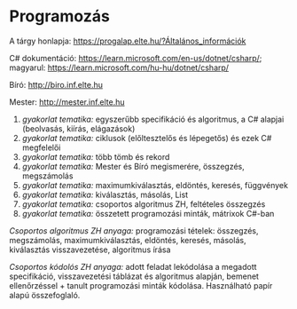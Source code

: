 # Programozás 

A tárgy honlapja: https://progalap.elte.hu/?Általános_információk

C# dokumentáció: https://learn.microsoft.com/en-us/dotnet/csharp/; magyarul: https://learn.microsoft.com/hu-hu/dotnet/csharp/

Bíró: http://biro.inf.elte.hu

Mester: http://mester.inf.elte.hu

1. *gyakorlat tematika:* egyszerűbb specifikáció és algoritmus, a C# alapjai (beolvasás, kiírás, elágazások)
2. *gyakorlat tematika:* ciklusok (előltesztelős és lépegetős) és ezek C# megfelelői
3. *gyakorlat tematika:* több tömb és rekord
4. *gyakorlat tematika:* Mester és Bíró megismerére, összegzés, megszámolás
5. *gyakorlat tematika:* maximumkiválasztás, eldöntés, keresés, függvények
6. *gyakorlat tematika:* kiválasztás, másolás, List
7. *gyakorlat tematika:* csoportos algoritmus ZH, feltételes összegzés
8. *gyakorlat tematika:* összetett programozási minták, mátrixok C#-ban

*Csoportos algoritmus ZH anyaga:* programozási tételek: összegzés, megszámolás, maximumkiválasztás, eldöntés, keresés, másolás, kiválasztás visszavezetése, algoritmus írása

*Csoportos kódolós ZH anyaga:* adott feladat lekódolása a megadott specifikáció, visszavezetési táblázat és algoritmus alapján, bemenet ellenőrzéssel + tanult programozási minták kódolása. Használható papír alapú összefoglaló.

